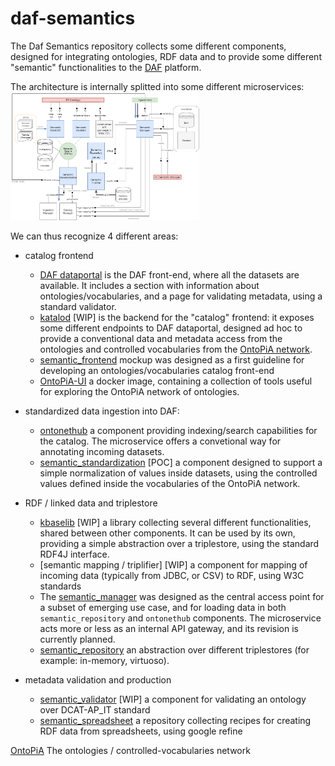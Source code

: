 
daf-semantics
====================

The Daf Semantics repository collects some different components, designed for integrating ontologies, RDF data and to provide some different "semantic" functionalities to the [DAF](https://github.com/italia/daf) platform.

The architecture is internally splitted into some different microservices:
<img src="./docs/semantic_manager-v4.png" alt="semantic_manager" width="60%" height="auto">

We can thus recognize 4 different areas:

+ catalog frontend
	- [DAF dataportal](https://github.com/italia/daf-dataportal) is the DAF front-end, where all the datasets are available. It includes a section with information about ontologies/vocabularies, and a page for validating metadata, using a standard validator.
	- [katalod](https://github.com/italia/daf-semantic-katalod) [WIP] is the backend for the "catalog" frontend: it exposes some different endpoints to DAF dataportal, designed ad hoc to provide a conventional data and metadata access from the ontologies and controlled vocabularies from the [OntoPiA network](https://github.com/italia/daf-ontologie-vocabolari-controllati).
	- [semantic_frontend](https://github.com/italia/daf-semantics/tree/master/semantic_frontend) mockup was designed as a first guideline for developing an ontologies/vocabularies catalog front-end
	- [OntoPiA-UI](https://github.com/anuzzolese/OntoPiA-UI)
a docker image, containing a collection of tools useful for exploring the OntoPiA network of ontologies.


+ standardized data ingestion into DAF:
	+ [ontonethub](https://github.com/teamdigitale/ontonethub)
	a component providing indexing/search capabilities for the catalog. The microservice offers a convetional way for annotating incoming datasets.
	+ [semantic_standardization](https://github.com/italia/daf-semantics/tree/master/semantic_standardization) [POC]
	a component designed to support a simple normalization of values inside datasets, using the controlled values defined inside the vocabularies of the OntoPiA network.


+ RDF / linked data and triplestore
	+ [kbaselib](http://10.121.172.7:10080/public-od/daf/kbaselib.git) [WIP]
	a library collecting several different functionalities, shared between other components. It can be used by its own, providing a simple abstraction over a triplestore, using the standard RDF4J interface.
	+ [semantic mapping / triplifier] [WIP]
	a component for mapping of incoming data (typically from JDBC, or CSV) to RDF, using W3C standards
	+ The [semantic_manager](https://github.com/italia/daf-semantics/tree/master/semantic_manager) was designed as the central access point for a subset of emerging use case, and for loading data in both `semantic_repository` and `ontonethub` components. The microservice acts more or less as an internal API gateway, and its revision is currently planned.
	+ [semantic_repository](https://github.com/seralf/daf-semantics/tree/master/semantic_repository)
an abstraction over different triplestores (for example: in-memory, virtuoso).

+ metadata validation and production
	+ [semantic_validator](https://github.com/italia/daf-semantic-validator) [WIP]
	a component for validating an ontology over DCAT-AP_IT standard
	+ [semantic_spreadsheet](https://github.com/italia/daf-semantics/tree/master/semantic_spreadsheet)
	a repository collecting recipes for creating RDF data from spreadsheets, using google refine


[OntoPiA](https://github.com/italia/daf-ontologie-vocabolari-controllati)
The ontologies / controlled-vocabularies network
